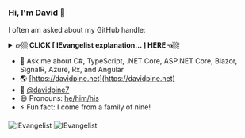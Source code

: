 ### Hi, I'm David 👋

I often am asked about my GitHub handle:<details><summary><b>👉🏼 CLICK [ IEvangelist explanation... ] HERE 👈🏼</b></summary>

Use your imagination, and a bit of C#.

```csharp
interface IEvangelist : IAcceptFailure,
                        IAdapt,
                        IAdvocate,
                        IAssure,
                        IContribute,
                        ICriticize,
                        IEvaluate,
                        IExceed,
                        IGetBackUp,
                        IGrow,
                        IInspirable,
                        IInspire,
                        ILead,
                        ILearn,
                        ILeverage,
                        IListen,
                        IMentor,
                        IMetaAF,
                        IModerate,
                        IMotivatable,
                        IMotivate,
                        INeverGiveUp,
                        IPassionate,
                        IProsper,
                        IRemainPositive,
                        IShare,
                        ISucceed,
                        IPerson
{
    // An evangelist is...write your own implementation
}
```

</details>

- 💬 Ask me about C#, TypeScript, .NET Core, ASP.NET Core, Blazor, SignalR, Azure, Rx, and Angular
- 🌎 [https://davidpine.net](https://davidpine.net)
- 🐤 [@davidpine7](https://twitter.com/davidpine7)
- 😄 Pronouns: [he/him/his](https://pronoun.is/he)
- ⚡ Fun fact: I come from a family of nine!

<img src="https://github-readme-stats.vercel.app/api?username=IEvangelist&show_icons=true&theme=dark&count_private=true" alt="IEvangelist" />
<img src="https://github-readme-stats.vercel.app/api/top-langs/?username=IEvangelist&theme=dark&layout=compact&hide=html,javascript&langs_count=6" alt="IEvangelist" />


